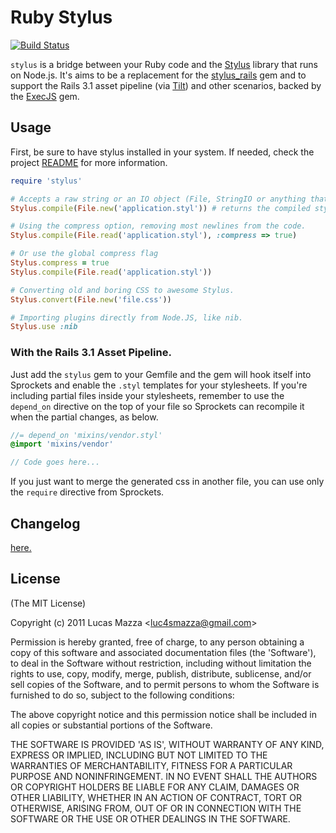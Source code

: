# Ruby Stylus

[![Build Status](https://secure.travis-ci.org/lucasmazza/ruby-stylus.png)](http://travis-ci.org/lucasmazza/ruby-stylus)

`stylus` is a bridge between your Ruby code and the [Stylus](https://github.com/LearnBoost/stylus) library that runs on Node.js. It's aims to be a replacement for the [stylus_rails](https://github.com/lucasmazza/stylus_rails) gem and to support the Rails 3.1 asset pipeline (via [Tilt](https://github.com/rtomayko/tilt)) and other scenarios, backed by the [ExecJS](https://github.com/sstephenson/execjs) gem.

## Usage

First, be sure to have stylus installed in your system. If needed, check the project [README](https://github.com/learnboost/stylus) for more information.

```ruby
require 'stylus'

# Accepts a raw string or an IO object (File, StringIO or anything that responds to 'read').
Stylus.compile(File.new('application.styl')) # returns the compiled stylesheet.

# Using the compress option, removing most newlines from the code.
Stylus.compile(File.read('application.styl'), :compress => true)

# Or use the global compress flag
Stylus.compress = true
Stylus.compile(File.read('application.styl'))

# Converting old and boring CSS to awesome Stylus.
Stylus.convert(File.new('file.css'))

# Importing plugins directly from Node.JS, like nib.
Stylus.use :nib
```
### With the Rails 3.1 Asset Pipeline.

Just add the `stylus` gem to your Gemfile and the gem will hook itself into Sprockets and enable the `.styl` templates for your stylesheets. If you're including partial files inside your stylesheets, remember to use the `depend_on` directive on the top of your file so Sprockets can recompile it when the partial changes, as below.

```sass
//= depend_on 'mixins/vendor.styl'
@import 'mixins/vendor'

// Code goes here...
```

If you just want to merge the generated css in another file, you can use only the `require` directive from Sprockets.

## Changelog
[here.](https://github.com/lucasmazza/ruby-stylus/blob/master/CHANGELOG.md)

## License

(The MIT License)

Copyright (c) 2011 Lucas Mazza &lt;luc4smazza@gmail.com&gt;

Permission is hereby granted, free of charge, to any person obtaining
a copy of this software and associated documentation files (the
'Software'), to deal in the Software without restriction, including
without limitation the rights to use, copy, modify, merge, publish,
distribute, sublicense, and/or sell copies of the Software, and to
permit persons to whom the Software is furnished to do so, subject to
the following conditions:

The above copyright notice and this permission notice shall be
included in all copies or substantial portions of the Software.

THE SOFTWARE IS PROVIDED 'AS IS', WITHOUT WARRANTY OF ANY KIND,
EXPRESS OR IMPLIED, INCLUDING BUT NOT LIMITED TO THE WARRANTIES OF
MERCHANTABILITY, FITNESS FOR A PARTICULAR PURPOSE AND NONINFRINGEMENT.
IN NO EVENT SHALL THE AUTHORS OR COPYRIGHT HOLDERS BE LIABLE FOR ANY
CLAIM, DAMAGES OR OTHER LIABILITY, WHETHER IN AN ACTION OF CONTRACT,
TORT OR OTHERWISE, ARISING FROM, OUT OF OR IN CONNECTION WITH THE
SOFTWARE OR THE USE OR OTHER DEALINGS IN THE SOFTWARE.